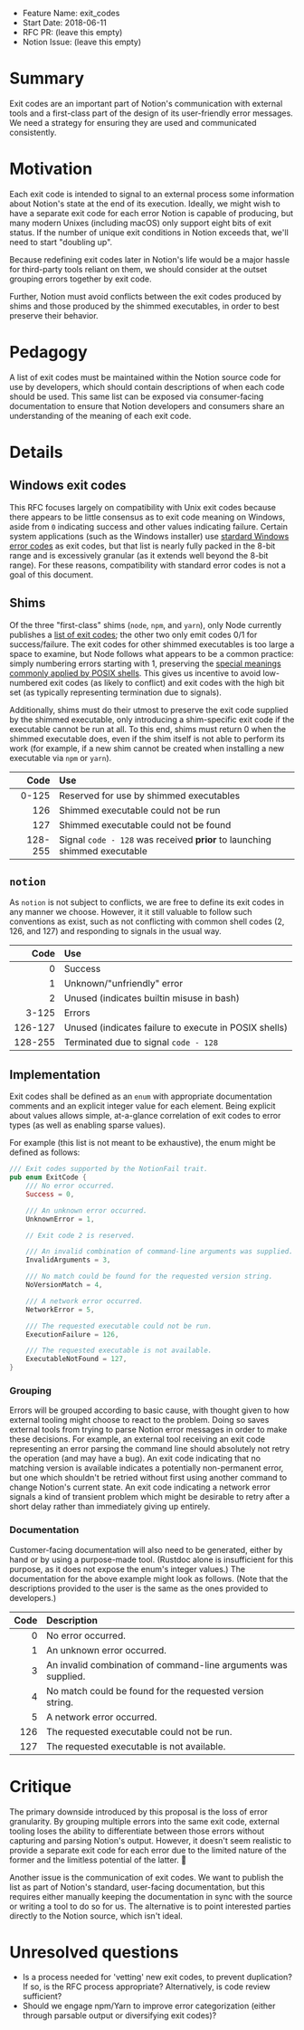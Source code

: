 - Feature Name: exit_codes
- Start Date: 2018-06-11
- RFC PR: (leave this empty)
- Notion Issue: (leave this empty)

# Summary
[summary]: #summary

Exit codes are an important part of Notion's communication with external tools and a first-class part of the design of its user-friendly error messages.  We need a strategy for ensuring they are used and communicated consistently.

# Motivation
[motivation]: #motivation

Each exit code is intended to signal to an external process some information about Notion's state at the end of its execution.  Ideally, we might wish to have a separate exit code for each error Notion is capable of producing, but many modern Unixes (including macOS) only support eight bits of exit status.  If the number of unique exit conditions in Notion exceeds that, we'll need to start "doubling up".

Because redefining exit codes later in Notion's life would be a major hassle for third-party tools reliant on them, we should consider at the outset grouping errors together by exit code.

Further, Notion must avoid conflicts between the exit codes produced by shims and those produced by the shimmed executables, in order to best preserve their behavior.

# Pedagogy
[pedagogy]: #pedagogy

A list of exit codes must be maintained within the Notion source code for use by developers, which should contain descriptions of when each code should be used.  This same list can be exposed via consumer-facing documentation to ensure that Notion developers and consumers share an understanding of the meaning of each exit code.

# Details
[details]: #details

## Windows exit codes

This RFC focuses largely on compatibility with Unix exit codes because there appears to be little consensus as to exit code meaning on Windows, aside from `0` indicating success and other values indicating failure.  Certain system applications (such as the Windows installer) use [stardard Windows error codes](https://docs.microsoft.com/en-us/windows/desktop/Debug/system-error-codes) as exit codes, but that list is nearly fully packed in the 8-bit range and is excessively granular (as it extends well beyond the 8-bit range).  For these reasons, compatibility with standard error codes is not a goal of this document.

## Shims

Of the three "first-class" shims (`node`, `npm`, and `yarn`), only Node currently publishes a [list of exit codes](https://nodejs.org/api/process.html#process_exit_codes); the other two only emit codes 0/1 for success/failure.  The exit codes for other shimmed executables is too large a space to examine, but Node follows what appears to be a common practice: simply numbering errors starting with 1, preserving the [special meanings commonly applied by POSIX shells](http://pubs.opengroup.org/onlinepubs/9699919799/utilities/V3_chap02.html#tag_18_08_02).  This gives us incentive to avoid low-numbered exit codes (as likely to conflict) and exit codes with the high bit set (as typically representing termination due to signals).

Additionally, shims must do their utmost to preserve the exit code supplied by the shimmed executable, only introducing a shim-specific exit code if the executable cannot be run at all.  To this end, shims must return 0 when the shimmed executable does, even if the shim itself is not able to perform its work (for example, if a new shim cannot be created when installing a new executable via `npm` or `yarn`).

|    Code | Use
| ------: | :--
|   0-125 | Reserved for use by shimmed executables
|     126 | Shimmed executable could not be run
|     127 | Shimmed executable could not be found
| 128-255 | Signal `code - 128` was received **prior** to launching shimmed executable

## `notion`

As `notion` is not subject to conflicts, we are free to define its exit codes in any manner we choose.  However, it it still valuable to follow such conventions as exist, such as not conflicting with common shell codes (2, 126, and 127) and responding to signals in the usual way.

|    Code | Use
| ------: | :--
|       0 | Success
|       1 | Unknown/"unfriendly" error
|       2 | Unused (indicates builtin misuse in bash)
|   3-125 | Errors
| 126-127 | Unused (indicates failure to execute in POSIX shells)
| 128-255 | Terminated due to signal `code - 128`

## Implementation

Exit codes shall be defined as an `enum` with appropriate documentation comments and an explicit integer value for each element.  Being explicit about values allows simple, at-a-glance correlation of exit codes to error types (as well as enabling sparse values).

For example (this list is not meant to be exhaustive), the enum might be defined as follows:

```rust
/// Exit codes supported by the NotionFail trait.
pub enum ExitCode {
    /// No error occurred.
    Success = 0,

    /// An unknown error occurred.
    UnknownError = 1,

    // Exit code 2 is reserved.

    /// An invalid combination of command-line arguments was supplied.
    InvalidArguments = 3,

    /// No match could be found for the requested version string.
    NoVersionMatch = 4,

    /// A network error occurred.
    NetworkError = 5,

    /// The requested executable could not be run.
    ExecutionFailure = 126,

    /// The requested executable is not available.
    ExecutableNotFound = 127,
}
```

### Grouping

Errors will be grouped according to basic cause, with thought given to how external tooling might choose to react to the problem.  Doing so saves external tools from trying to parse Notion error messages in order to make these decisions.  For example, an external tool receiving an exit code representing an error parsing the command line should absolutely not retry the operation (and may have a bug).  An exit code indicating that no matching version is available indicates a potentially non-permanent error, but one which shouldn't be retried without first using another command to change Notion's current state.  An exit code indicating a network error signals a kind of transient problem which might be desirable to retry after a short delay rather than immediately giving up entirely.

### Documentation

Customer-facing documentation will also need to be generated, either by hand or by using a purpose-made tool.  (Rustdoc alone is insufficient for this purpose, as it does not expose the enum's integer values.)  The documentation for the above example might look as follows.  (Note that the descriptions provided to the user is the same as the ones provided to developers.)

| Code | Description
| ---: | :--
|    0 | No error occurred.
|    1 | An unknown error occurred.
|    3 | An invalid combination of command-line arguments was supplied.
|    4 | No match could be found for the requested version string.
|    5 | A network error occurred.
|  126 | The requested executable could not be run.
|  127 | The requested executable is not available.

# Critique
[critique]: #critique

The primary downside introduced by this proposal is the loss of error granularity.  By grouping multiple errors into the same exit code, external tooling loses the ability to differentiate between those errors without capturing and parsing Notion's output.  However, it doesn't seem realistic to provide a separate exit code for each error due to the limited nature of the former and the limitless potential of the latter.  🙂

Another issue is the communication of exit codes.  We want to publish the list as part of Notion's standard, user-facing documentation, but this requires either manually keeping the documentation in sync with the source or writing a tool to do so for us.  The alternative is to point interested parties directly to the Notion source, which isn't ideal.

# Unresolved questions
[unresolved]: #unresolved-questions

- Is a process needed for 'vetting' new exit codes, to prevent duplication?  If so, is the RFC process appropriate?  Alternatively, is code review sufficient?
- Should we engage npm/Yarn to improve error categorization (either through parsable output or diversifying exit codes)?
